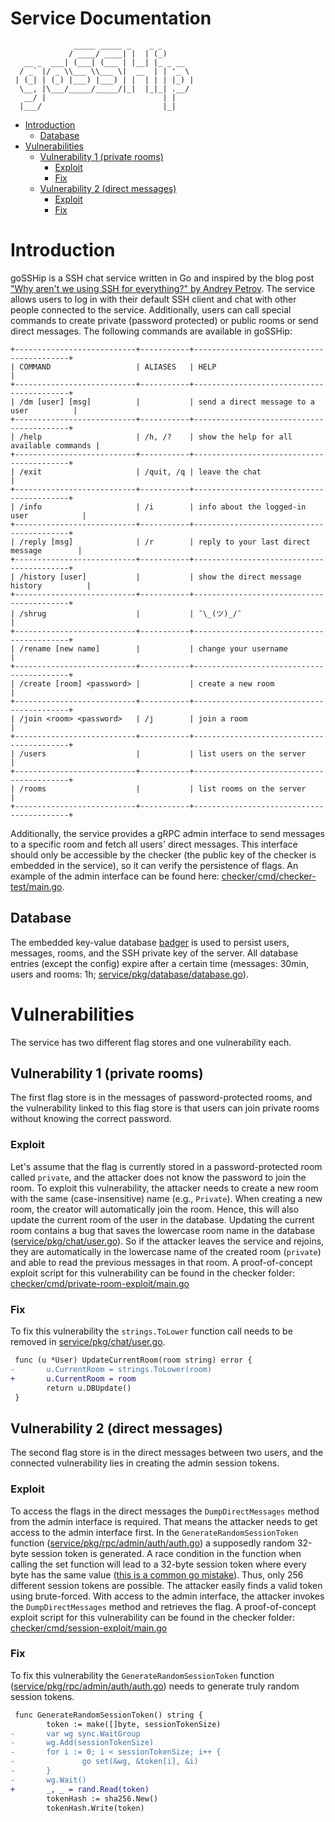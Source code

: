 # Service Documentation
```
              _____ _____ _    _ _
             / ____/ ____| |  | (_)
   __ _  ___| (___| (___ | |__| |_ _ __
  / _` |/ _ \\___ \\___ \|  __  | | '_ \
 | (_| | (_) |___) |___) | |  | | | |_) |
  \__, |\___/_____/_____/|_|  |_|_| .__/
   __/ |                          | |
  |___/                           |_|

```

- [Introduction](#introduction)
    * [Database](#database)
- [Vulnerabilities](#vulnerabilities)
    * [Vulnerability 1 (private rooms)](#vulnerability-1-private-rooms)
        + [Exploit](#exploit)
        + [Fix](#fix)
    * [Vulnerability 2 (direct messages)](#vulnerability-2-direct-messages)
        + [Exploit](#exploit-1)
        + [Fix](#fix-1)

# Introduction
goSSHip is a SSH chat service written in Go and inspired by the blog post ["Why aren't we using SSH for everything?" by Andrey Petrov](https://shazow.net/posts/ssh-how-does-it-even/).
The service allows users to log in with their default SSH client and chat with other people connected to the service. Additionally, users can call special commands to create private (password protected) or public rooms or send direct messages. The following commands are available in goSSHip:

```
+---------------------------+-----------+------------------------------------------+
| COMMAND                   | ALIASES   | HELP                                     |
+---------------------------+-----------+------------------------------------------+
| /dm [user] [msg]          |           | send a direct message to a user          |
+---------------------------+-----------+------------------------------------------+
| /help                     | /h, /?    | show the help for all available commands |
+---------------------------+-----------+------------------------------------------+
| /exit                     | /quit, /q | leave the chat                           |
+---------------------------+-----------+------------------------------------------+
| /info                     | /i        | info about the logged-in user            |
+---------------------------+-----------+------------------------------------------+
| /reply [msg]              | /r        | reply to your last direct message        |
+---------------------------+-----------+------------------------------------------+
| /history [user]           |           | show the direct message history          |
+---------------------------+-----------+------------------------------------------+
| /shrug                    |           | ¯\_(ツ)_/¯                               |
+---------------------------+-----------+------------------------------------------+
| /rename [new name]        |           | change your username                     |
+---------------------------+-----------+------------------------------------------+
| /create [room] <password> |           | create a new room                        |
+---------------------------+-----------+------------------------------------------+
| /join <room> <password>   | /j        | join a room                              |
+---------------------------+-----------+------------------------------------------+
| /users                    |           | list users on the server                 |
+---------------------------+-----------+------------------------------------------+
| /rooms                    |           | list rooms on the server                 |
+---------------------------+-----------+------------------------------------------+
```

Additionally, the service provides a gRPC admin interface to send messages to a specific room and fetch all users' direct messages. This interface should only be accessible by the checker (the public key of the checker is embedded in the service), so it can verify the persistence of flags. An example of the admin interface can be found here: [checker/cmd/checker-test/main.go](../checker/cmd/checker-test/main.go).

## Database
The embedded key-value database [badger](https://github.com/dgraph-io/badger) is used to persist users, messages, rooms, and the SSH private key of the server. All database entries (except the config) expire after a certain time (messages: 30min, users and rooms: 1h; [service/pkg/database/database.go](../service/pkg/database/database.go#L103)).

# Vulnerabilities
The service has two different flag stores and one vulnerability each.

## Vulnerability 1 (private rooms)
The first flag store is in the messages of password-protected rooms, and the vulnerability linked to this flag store is that users can join private rooms without knowing the correct password.

### Exploit
Let's assume that the flag is currently stored in a password-protected room called `private`, and the attacker does not know the password to join the room. To exploit this vulnerability, the attacker needs to create a new room with the same (case-insensitive) name (e.g., `Private`). When creating a new room, the creator will automatically join the room. Hence, this will also update the current room of the user in the database. Updating the current room contains a bug that saves the lowercase room name in the database ([service/pkg/chat/user.go](../service/pkg/chat/user.go#L120)). So if the attacker leaves the service and rejoins, they are automatically in the lowercase name of the created room (`private`)  and able to read the previous messages in that room.
A proof-of-concept exploit script for this vulnerability can be found in the checker folder: [checker/cmd/private-room-exploit/main.go](../checker/cmd/private-room-exploit/main.go)

### Fix
To fix this vulnerability the `strings.ToLower` function call needs to be removed in [service/pkg/chat/user.go](../service/pkg/chat/user.go#L120).
```diff
 func (u *User) UpdateCurrentRoom(room string) error {
-       u.CurrentRoom = strings.ToLower(room)
+       u.CurrentRoom = room
        return u.DBUpdate()
 }
````

## Vulnerability 2 (direct messages)
The second flag store is in the direct messages between two users, and the connected vulnerability lies in creating the admin session tokens.

### Exploit
To access the flags in the direct messages the `DumpDirectMessages` method from the admin interface is required. That means the attacker needs to get access to the admin interface first.
In the `GenerateRandomSessionToken` function ([service/pkg/rpc/admin/auth/auth.go](../service/pkg/rpc/admin/auth/auth.go#L36)) a supposedly random 32-byte session token is generated. A race condition in the function when calling the set function will lead to a 32-byte session token where every byte has the same value ([this is a common go mistake](https://github.com/golang/go/wiki/CommonMistakes#using-reference-to-loop-iterator-variable)). Thus, only 256 different session tokens are possible. The attacker easily finds a valid token using brute-forced.
With access to the admin interface, the attacker invokes the `DumpDirectMessages` method and retrieves the flag.
A proof-of-concept exploit script for this vulnerability can be found in the checker folder: [checker/cmd/session-exploit/main.go](../checker/cmd/session-exploit/main.go)

### Fix
To fix this vulnerability the `GenerateRandomSessionToken` function ([service/pkg/rpc/admin/auth/auth.go](../service/pkg/rpc/admin/auth/auth.go#L36)) needs to generate truly random session tokens.
```diff
 func GenerateRandomSessionToken() string {
        token := make([]byte, sessionTokenSize)
-       var wg sync.WaitGroup
-       wg.Add(sessionTokenSize)
-       for i := 0; i < sessionTokenSize; i++ {
-               go set(&wg, &token[i], &i)
-       }
-       wg.Wait()
+       _, _ = rand.Read(token)
        tokenHash := sha256.New()
        tokenHash.Write(token)
```

